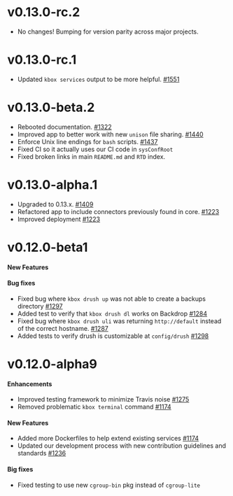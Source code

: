v0.13.0-rc.2
==================

* No changes! Bumping for version parity across major projects.

v0.13.0-rc.1
==================

* Updated `kbox services` output to be more helpful. [#1551](https://github.com/kalabox/kalabox/issues/1551)

v0.13.0-beta.2
==================

* Rebooted documentation. [#1322](https://github.com/kalabox/kalabox/issues/1322)
* Improved app to better work with new `unison` file sharing. [#1440](https://github.com/kalabox/kalabox/issues/1440)
* Enforce Unix line endings for `bash` scripts. [#1437](https://github.com/kalabox/kalabox/issues/1437)
* Fixed CI so it actually uses our CI code in `sysConfRoot`
* Fixed broken links in main `README.md` and `RTD` index.

v0.13.0-alpha.1
==================

* Upgraded to 0.13.x. [#1409](https://github.com/kalabox/kalabox/issues/1409)
* Refactored app to include connectors previously found in core. [#1223](https://github.com/kalabox/kalabox/issues/1223)
* Improved deployment [#1223](https://github.com/kalabox/kalabox/issues/1223)

v0.12.0-beta1
=============

#### New Features

#### Bug fixes

* Fixed bug where `kbox drush up` was not able to create a backups directory [#1297](https://github.com/kalabox/kalabox/issues/1297)
* Added test to verify that `kbox drush dl` works on Backdrop [#1284](https://github.com/kalabox/kalabox/issues/1284)
* Fixed bug where `kbox drush uli` was returning `http://default` instead of the correct hostname. [#1287](https://github.com/kalabox/kalabox/issues/1287)
* Added tests to verify drush is customizable at `config/drush` [#1298](https://github.com/kalabox/kalabox/issues/1298)

v0.12.0-alpha9
==================

#### Enhancements

* Improved testing framework to minimize Travis noise [#1275](https://github.com/kalabox/kalabox/issues/1275)
* Removed problematic `kbox terminal` command [#1174](https://github.com/kalabox/kalabox/issues/1174)

#### New Features

* Added more Dockerfiles to help extend existing services [#1174](https://github.com/kalabox/kalabox/issues/1174)
* Updated our development process with new contribution guidelines and standards [#1236](https://github.com/kalabox/kalabox/issues/1236)

#### Big fixes

* Fixed testing to use new `cgroup-bin` pkg instead of `cgroup-lite`

